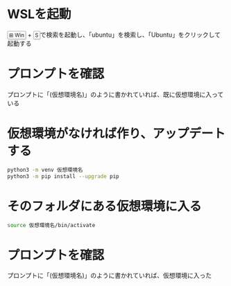 # WSLを起動

<kbd class="keyboard-key nowrap" lang="en" style="border: 1px solid #aaa; border-radius: 2px; box-shadow: 1px 2px 2px #ddd; background-color: #f9f9f9; background-image: linear-gradient(top, #eee, #f9f9f9, #eee); padding: 1px 3px; font-family: inherit; font-size: 0.85em;"><span class="Unicode">⊞</span> Win</kbd>
+
<kbd class="keyboard-key nowrap" lang="en" style="border: 1px solid #aaa; border-radius: 2px; box-shadow: 1px 2px 2px #ddd; background-color: #f9f9f9; background-image: linear-gradient(top, #eee, #f9f9f9, #eee); padding: 1px 3px; font-family: inherit; font-size: 0.85em;">S</kbd>で検索を起動し、「ubuntu」を検索し、「Ubuntu」をクリックして起動する

# プロンプトを確認

プロンプトに「(仮想環境名)」のように書かれていれば、既に仮想環境に入っている

# 仮想環境がなければ作り、アップデートする

```sh
python3 -m venv 仮想環境名
python3 -m pip install --upgrade pip
```

# そのフォルダにある仮想環境に入る

```sh
source 仮想環境名/bin/activate
```

# プロンプトを確認

プロンプトに「(仮想環境名)」のように書かれていれば、仮想環境に入った
